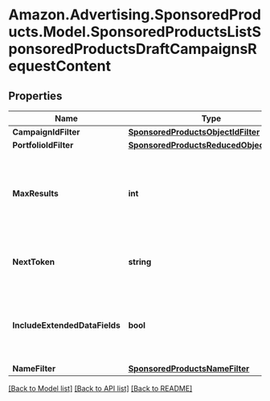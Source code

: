 # Amazon.Advertising.SponsoredProducts.Model.SponsoredProductsListSponsoredProductsDraftCampaignsRequestContent

## Properties

Name | Type | Description | Notes
------------ | ------------- | ------------- | -------------
**CampaignIdFilter** | [**SponsoredProductsObjectIdFilter**](SponsoredProductsObjectIdFilter.md) |  | [optional] 
**PortfolioIdFilter** | [**SponsoredProductsReducedObjectIdFilter**](SponsoredProductsReducedObjectIdFilter.md) |  | [optional] 
**MaxResults** | **int** | Number of records to include in the paginated response. Defaults to max page size for given API | [optional] 
**NextToken** | **string** | token value allowing to navigate to the next response page | [optional] 
**IncludeExtendedDataFields** | **bool** | Whether to get entity with extended data fields such as creationDate, lastUpdateDate, servingStatus | [optional] 
**NameFilter** | [**SponsoredProductsNameFilter**](SponsoredProductsNameFilter.md) |  | [optional] 

[[Back to Model list]](../README.md#documentation-for-models) [[Back to API list]](../README.md#documentation-for-api-endpoints) [[Back to README]](../README.md)

